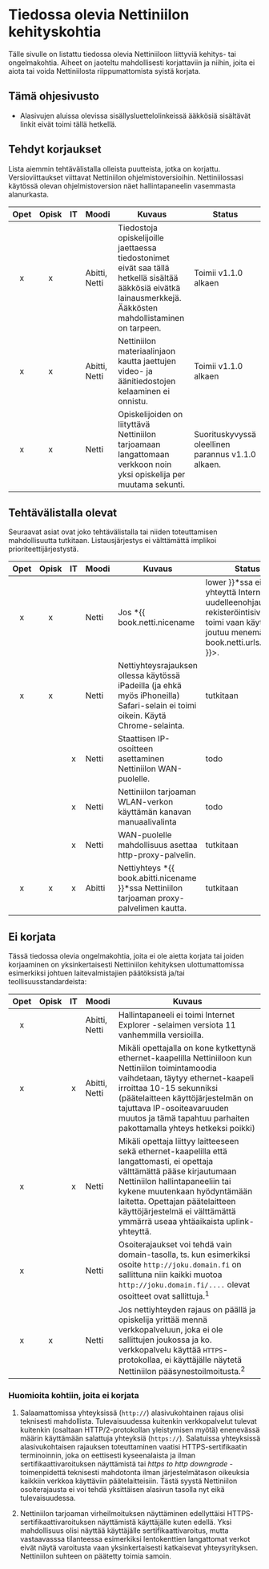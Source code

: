 # Tiedossa olevia Nettiniilon kehityskohtia

<!-- toc -->

Tälle sivulle on listattu tiedossa olevia Nettiniiloon liittyviä kehitys- tai ongelmakohtia. Aiheet on jaoteltu mahdollisesti korjattaviin ja niihin, joita ei aiota tai voida Nettiniilosta riippumattomista syistä korjata.

## Tämä ohjesivusto

- Alasivujen aluissa olevissa sisällysluettelolinkeissä ääkkösiä sisältävät linkit eivät toimi tällä hetkellä.

## Tehdyt korjaukset

Lista aiemmin tehtävälistalla olleista puutteista, jotka on korjattu. Versioviittaukset viittavat Nettiniilon ohjelmistoversioihin. Nettiniilossasi käytössä olevan ohjelmistoversion näet hallintapaneelin vasemmasta alanurkasta.

|Opet | Opisk | IT | Moodi | Kuvaus           | Status  |
|:---:|:-----:|:--:|-------|------------------|---------|
| x   | x     |    | Abitti, Netti| Tiedostoja opiskelijoille jaettaessa tiedostonimet eivät saa tällä hetkellä sisältää ääkkösiä eivätkä lainausmerkkejä. Ääkkösten mahdollistaminen on tarpeen. | Toimii v1.1.0 alkaen |
| x   | x     |    | Abitti, Netti| Nettiniilon materiaalinjaon kautta jaettujen video- ja äänitiedostojen kelaaminen ei onnistu. | Toimii v1.1.0 alkaen |
| x   | x     |    | Netti | Opiskelijoiden on liityttävä Nettiniilon tarjoamaan langattomaan verkkoon noin yksi opiskelija per muutama sekunti. | Suorituskyvyssä oleellinen parannus v1.1.0 alkaen. |

## Tehtävälistalla olevat

Seuraavat asiat ovat joko tehtävälistalla tai niiden toteuttamisen mahdollisuutta tutkitaan. Listausjärjestys ei välttämättä implikoi prioriteettijärjestystä.

|Opet | Opisk | IT | Moodi | Kuvaus           | Status  |
|:---:|:-----:|:--:|-------|------------------|---------|
| x   | x     |    | Netti | Jos *{{ book.netti.nicename | lower }}*ssa ei ole yhteyttä Internetiin, ei uudelleenohjaus rekisteröintisivulle toimi vaan käyttäjä joutuu menemään <{{ book.netti.urls.landing }}>. | tutkitaan |
| x   | x     |    | Netti | Nettiyhteysrajauksen ollessa käytössä iPadeilla (ja ehkä myös iPhoneilla) Safari-selain ei toimi oikein. Käytä Chrome-selainta. | tutkitaan |
|     |       | x  | Netti | Staattisen IP-osoitteen asettaminen Nettiniilon WAN-puolelle. | todo |
|     |       | x  | Netti | Nettiniilon tarjoaman WLAN-verkon käyttämän kanavan manuaalivalinta | todo |
|     |       | x  | Netti | WAN-puolelle mahdollisuus asettaa http-proxy-palvelin. | tutkitaan |
| x   | x     | x  | Abitti| Nettiyhteys *{{ book.abitti.nicename }}*ssa Nettiniilon tarjoaman proxy-palvelimen kautta. | tutkitaan |


## Ei korjata

Tässä tiedossa olevia ongelmakohtia, joita ei ole aietta korjata tai joiden korjaaminen on yksinkertaisesti Nettiniilon kehityksen ulottumattomissa esimerkiksi johtuen laitevalmistajien päätöksistä ja/tai teollisuusstandardeista:

|Opet | Opisk | IT | Moodi | Kuvaus           |
|:---:|:-----:|:--:|-------|------------------|
| x   |       |    | Abitti, Netti | Hallintapaneeli ei toimi Internet Explorer -selaimen versiota 11 vanhemmilla versioilla. |
| x   |       | x  | Abitti, Netti | Mikäli opettajalla on kone kytkettynä ethernet-kaapelilla Nettiniiloon kun Nettiniilon toimintamoodia vaihdetaan, täytyy ethernet-kaapeli irroittaa 10-15 sekunniksi (päätelaitteen käyttöjärjestelmän on tajuttava IP-osoiteavaruuden muutos ja tämä tapahtuu parhaiten pakottamalla yhteys hetkeksi poikki) |
| x   |       | x  | Netti | Mikäli opettaja liittyy laitteeseen sekä ethernet-kaapelilla että langattomasti, ei opettaja välttämättä pääse kirjautumaan Nettiniilon hallintapaneeliin tai kykene muutenkaan hyödyntämään laitetta. Opettajan päätelaitteen käyttöjärjestelmä ei välttämättä ymmärrä useaa yhtäaikaista uplink-yhteyttä. |
| x   |       |    | Netti | Osoiterajaukset voi tehdä vain domain-tasolla, ts. kun esimerkiksi osoite `http://joku.domain.fi` on sallittuna niin kaikki muotoa `http://joku.domain.fi/....` olevat osoitteet ovat sallittuja.<sup>1</sup> |
| x   | x     |    | Netti | Jos nettiyhteyden rajaus on päällä ja opiskelija yrittää mennä verkkopalveluun, joka ei ole sallittujen joukossa ja ko. verkkopalvelu käyttää <kbd>HTTPS</kbd>-protokollaa, ei käyttäjälle näytetä Nettiniilon pääsynestoilmoitusta.<sup>2</sup> |

### Huomioita kohtiin, joita ei korjata

1. Salaamattomissa yhteyksissä (`http://`) alasivukohtainen rajaus olisi teknisesti mahdollista. Tulevaisuudessa kuitenkin verkkopalvelut tulevat kuitenkin (osaltaan HTTP/2-protokollan yleistymisen myötä) enenevässä määrin käyttämään salattuja yhteyksiä (`https://`). Salatuissa yhteyksissä alasivukohtaisen rajauksen toteuttaminen vaatisi HTTPS-sertifikaatin terminoinnin, joka on eettisesti kyseenalaista ja ilman sertifikaattivaroituksen näyttämistä tai *https to http downgrade* -toimenpidettä teknisesti mahdotonta ilman järjestelmätason oikeuksia kaikkiin verkkoa käyttäviin päätelaitteisiin. Tästä syystä Nettiniilon osoiterajausta ei voi tehdä yksittäisen alasivun tasolla nyt eikä tulevaisuudessa.

2. Nettiniilon tarjoaman virheilmoituksen näyttäminen edellyttäisi HTTPS-sertifikaattivaroituksen näyttämistä käyttäjälle kuten edellä. Yksi mahdollisuus olisi näyttää käyttäjälle sertifikaattivaroitus, mutta vastaavasssa tilanteessa esimerkiksi lentokenttien langattomat verkot eivät näytä varoitusta vaan yksinkertaisesti katkaisevat yhteysyrityksen. Nettiniilon suhteen on päätetty toimia samoin.